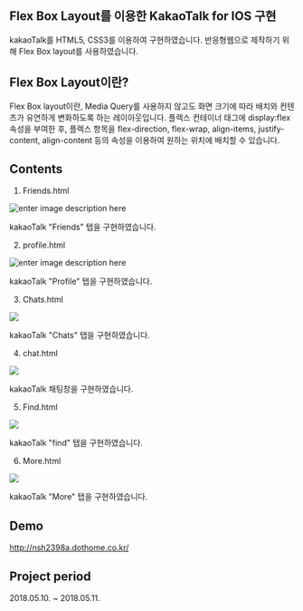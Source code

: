 ## Flex Box Layout를 이용한 KakaoTalk for IOS 구현 

kakaoTalk를 HTML5, CSS3를 이용하여 구현하였습니다. 반응형웹으로 제작하기 위해 Flex Box layout를 사용하였습니다.

## Flex Box Layout이란?
Flex Box layout이란, Media Query를 사용하지 않고도  화면 크기에 따라 배치와 컨텐츠가 유연하게 변화하도록 하는 레이아웃입니다.  플렉스 컨테이너 태그에 display:flex 속성을 부여한 후, 플렉스 항목을 flex-direction, flex-wrap, align-items, justify-content, align-content 등의 속성을 이용하여  원하는 위치에 배치할 수 있습니다.

## Contents

 1. Friends.html
 
 ![enter image description here](https://lh3.googleusercontent.com/Ox5aiWj6v0fu8PUwDTnSMAXjljbaH7VTwbQqDV59lyOIZyepr-GMedRFVDbTEGT0kRKE_VIdb1QC "friends.html")
 
kakaoTalk "Friends" 탭을 구현하였습니다.

 2. profile.html
 
 ![enter image description here](https://lh3.googleusercontent.com/co-Bu0S_DXJkaEB29jAsmV_BtfQmh0lE1VSz43xw4gNGjxzvC5l4T0Dkxld-Iv0lFcC_DiKWeoty "profile.html")
 
kakaoTalk "Profile" 탭을 구현하였습니다.

3. Chats.html

![
](https://lh3.googleusercontent.com/KZ65NJ6i5CtmnHLUKpwdc0kQvH4W6_Ac-t6-0g_MW9u5HGcVeA74POvvDuvqM1XBXt1lEgwlugFz "chats.html")

kakaoTalk "Chats" 탭을 구현하였습니다.

4. chat.html

![
](https://lh3.googleusercontent.com/0kntNpMtnT73RagRsojrAdPox8Qexmjq5HFzFr-N0JgfRLWadRi3uEqVAF46X8HPEuGlb8tdPnrF "chat.html")

kakaoTalk 채팅창을 구현하였습니다.

5. Find.html

![
](https://lh3.googleusercontent.com/bVnVoPzSc_c0-J3casGLsqOz7xbvWO7RR0EVHvLfKe01E6aM9HaFOAghmfgqXEbjX86CegKO7Qpr "find.html")

kakaoTalk "find" 탭을 구현하였습니다.

6. More.html

![
](https://lh3.googleusercontent.com/jk42oKrtv-2mktCMuQEiUFSj-gj7sRnLMsL4LPlrFjkCpRX2TtqzHN_v7nU1vb55QtYYNgwpajOt "More.html")

kakaoTalk "More" 탭을 구현하였습니다.

## Demo
http://nsh2398a.dothome.co.kr/

## Project period
2018.05.10. ~ 2018.05.11.
